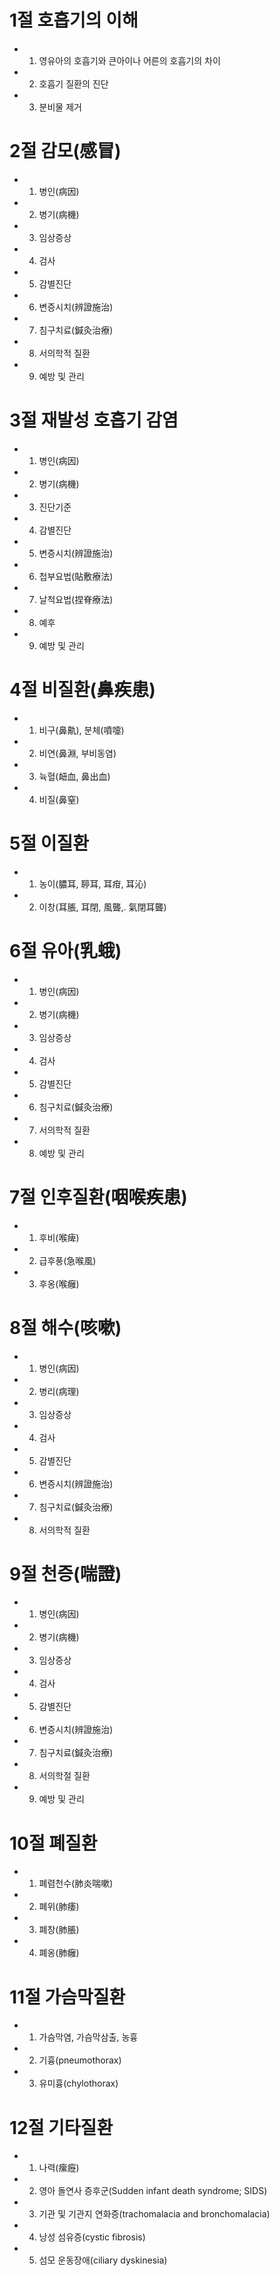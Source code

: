 # 1절 호흡기의 이해
- 1. 영유아의 호흡기와 큰아이나 어른의 호흡기의 차이
- 2. 호흡기 질환의 진단
- 3. 분비물 제거
# 2절 감모(感冒)
- 1. 병인(病因)
- 2. 병기(病機)
- 3. 임상증상
- 4. 검사
- 5. 감별진단
- 6. 변증시치(辨證施治)
- 7. 침구치료(鍼灸治療)
- 8. 서의학적 질환
- 9. 예방 및 관리
# 3절 재발성 호흡기 감염
- 1. 병인(病因)
- 2. 병기(病機)
- 3. 진단기준
- 4. 감별진단
- 5. 변증시치(辨證施治)
- 6. 첩부요법(貼敷療法)
- 7. 날척요법(捏脊療法)
- 8. 예후
- 9. 예방 및 관리
# 4절 비질환(鼻疾患)
- 1. 비구(鼻鼽), 분체(噴嚏)
- 2. 비연(鼻淵, 부비동염)
- 3. 뉵혈(衄血, 鼻出血)
- 4. 비질(鼻窒)
# 5절 이질환
- 1. 농이(膿耳, 聤耳, 耳疳, 耳沁)
- 2. 이창(耳脹, 耳閉, 風聾,. 氣閉耳聾)
# 6절 유아(乳蛾)
- 1. 병인(病因)
- 2. 병기(病機)
- 3. 임상증상
- 4. 검사
- 5. 감별진단
- 6. 침구치료(鍼灸治療)
- 7. 서의학적 질환
- 8. 예방 및 관리
# 7절 인후질환(咽喉疾患)
- 1. 후비(喉痺)
- 2. 급후풍(急喉風)
- 3. 후옹(喉癰)
# 8절 해수(咳嗽)
- 1. 병인(病因)
- 2. 병리(病理)
- 3. 임상증상
- 4. 검사
- 5. 감별진단
- 6. 변증시치(辨證施治)
- 7. 침구치료(鍼灸治療)
- 8. 서의학적 질환
# 9절 천증(喘證)
- 1. 병인(病因)
- 2. 병기(病機)
- 3. 임상증상
- 4. 검사
- 5. 감별진단
- 6. 변증시치(辨證施治)
- 7. 침구치료(鍼灸治療)
- 8. 서의학절 질환
- 9. 예방 및 관리
# 10절 폐질환
- 1. 폐렴천수(肺炎喘嗽)
- 2. 폐위(肺痿)
- 3. 폐창(肺脹)
- 4. 폐옹(肺癰)
# 11절 가슴막질환
- 1. 가슴막염, 가슴막삼출, 농흉
- 2. 기흉(pneumothorax)
- 3. 유미흉(chylothorax)
# 12절 기타질환
- 1. 나력(瘰癧)
- 2. 영아 돌연사 증후군(Sudden infant death syndrome; SIDS)
- 3. 기관 및 기관지 연화증(trachomalacia and bronchomalacia)
- 4. 낭성 섬유증(cystic fibrosis)
- 5. 섬모 운동장애(ciliary dyskinesia)


